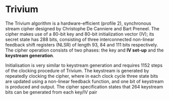 # Trivium

The Trivium algorithm is a hardware-efficient (profile 2), synchronous stream cipher designed by Christophe De Canniere and
Bart Preneel. The cipher makes use of a 80-bit key and 80-bit initialization vector (IV);
its secret state has 288 bits, consisting of three interconnected non-linear feedback shift registers (NLSR) of length 93, 84
and 111 bits respectively. The cipher operation consists of two phases: the key and <b>IV set-up</b> and the <b>keystream generation</b>. 

Initialisation is very similar to keystream generation and requires 1152 steps of the clocking procedure of Trivium. 
The keystream is generated by repeatedly clocking the cipher, where in each clock cycle three state bits are updated using a
non-linear feedback function, and one bit of keystream is produced and output. 
The cipher specification states that 264 keystream bits can be generated from each key/IV pair
